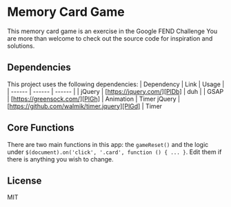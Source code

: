 # Memory Card Game

This memory card game is an exercise in the Google FEND Challenge
You are more than welcome to check out the source code for inspiration and solutions.

## Dependencies
This project uses the following dependencies:
| Dependency | Link | Usage |
| ------ | ------ | ------ |
| jQuery | [https://jquery.com/][PlDb] | duh |
| GSAP | [https://greensock.com/][PlGh] | Animation
| Timer jQuery | [https://github.com/walmik/timer.jquery][PlGd] | Timer

## Core Functions
There are two main functions in this app: the `gameReset()` and the logic under `$(document).on('click', '.card', function () { ... }`.
Edit them if there is anything you wish to change.

License
----

MIT

[//]: # (These are reference links used in the body of this note and get stripped out when the markdown processor does its job. There is no need to format nicely because it shouldn't be seen. Thanks SO - http://stackoverflow.com/questions/4823468/store-comments-in-markdown-syntax)

   [PlDb]: <https://jquery.com/>
   [PlGh]: <https://greensock.com/>
   [PlGd]: <https://github.com/walmik/timer.jquery>